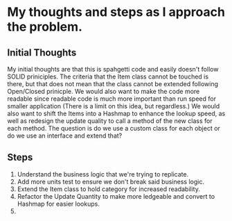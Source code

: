 # My thoughts and steps as I approach the problem.
## Initial Thoughts
My initial thoughts are that this is spahgetti code and easily doesn't follow SOLID priniciples. The criteria that the Item class cannot be touched is there, but that does not mean that the class cannot be extended following Open/Closed prinicple. We would also want to make the code more readable since readable code is much more important than run speed for smaller application (There is a limit on this idea, but regardless.) We would also want to shift the Items into a Hashmap to enhance the lookup speed, as well as redesign the update quality to call a method of the new class for each method. The question is do we use a custom class for each object or do we use an interface and extend that?

## Steps
1. Understand the business logic that we're trying to replicate.
2. Add more units test to ensure we don't break said business logic.
3. Extend the Item class to hold category for increased readability.
4. Refactor the Update Quantity to make more ledgeable and convert to Hashmap for easier lookups.
5. 
